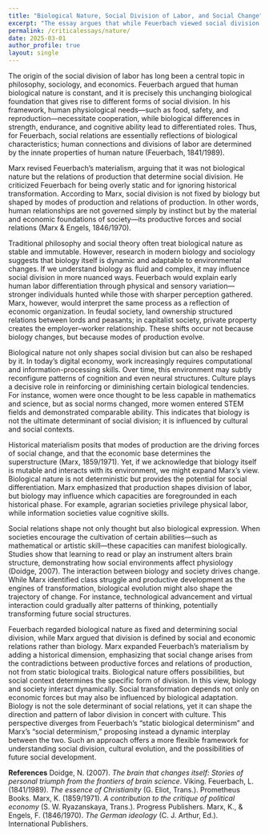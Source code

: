```yaml
---
title: "Biological Nature, Social Division of Labor, and Social Change"
excerpt: "The essay argues that while Feuerbach viewed social division as determined by fixed human biology and Marx attributed it to changing modes of production, a more nuanced perspective sees biology and society as dynamically interacting forces that co-evolve to shape labor, culture, and social transformation."
permalink: /criticalessays/nature/
date: 2025-03-01
author_profile: true
layout: single
---
```


The origin of the social division of labor has long been a central topic in philosophy, sociology, and economics. Feuerbach argued that human biological nature is constant, and it is precisely this unchanging biological foundation that gives rise to different forms of social division. In his framework, human physiological needs—such as food, safety, and reproduction—necessitate cooperation, while biological differences in strength, endurance, and cognitive ability lead to differentiated roles. Thus, for Feuerbach, social relations are essentially reflections of biological characteristics; human connections and divisions of labor are determined by the innate properties of human nature (Feuerbach, 1841/1989).

Marx revised Feuerbach’s materialism, arguing that it was not biological nature but the relations of production that determine social division. He criticized Feuerbach for being overly static and for ignoring historical transformation. According to Marx, social division is not fixed by biology but shaped by modes of production and relations of production. In other words, human relationships are not governed simply by instinct but by the material and economic foundations of society—its productive forces and social relations (Marx & Engels, 1846/1970).

Traditional philosophy and social theory often treat biological nature as stable and immutable. However, research in modern biology and sociology suggests that biology itself is dynamic and adaptable to environmental changes. If we understand biology as fluid and complex, it may influence social division in more nuanced ways. Feuerbach would explain early human labor differentiation through physical and sensory variation—stronger individuals hunted while those with sharper perception gathered. Marx, however, would interpret the same process as a reflection of economic organization. In feudal society, land ownership structured relations between lords and peasants; in capitalist society, private property creates the employer–worker relationship. These shifts occur not because biology changes, but because modes of production evolve.

Biological nature not only shapes social division but can also be reshaped by it. In today’s digital economy, work increasingly requires computational and information-processing skills. Over time, this environment may subtly reconfigure patterns of cognition and even neural structures. Culture plays a decisive role in reinforcing or diminishing certain biological tendencies. For instance, women were once thought to be less capable in mathematics and science, but as social norms changed, more women entered STEM fields and demonstrated comparable ability. This indicates that biology is not the ultimate determinant of social division; it is influenced by cultural and social contexts.

Historical materialism posits that modes of production are the driving forces of social change, and that the economic base determines the superstructure (Marx, 1859/1971). Yet, if we acknowledge that biology itself is mutable and interacts with its environment, we might expand Marx’s view. Biological nature is not deterministic but provides the potential for social differentiation. Marx emphasized that production shapes division of labor, but biology may influence which capacities are foregrounded in each historical phase. For example, agrarian societies privilege physical labor, while information societies value cognitive skills.

Social relations shape not only thought but also biological expression. When societies encourage the cultivation of certain abilities—such as mathematical or artistic skill—these capacities can manifest biologically. Studies show that learning to read or play an instrument alters brain structure, demonstrating how social environments affect physiology (Doidge, 2007). The interaction between biology and society drives change. While Marx identified class struggle and productive development as the engines of transformation, biological evolution might also shape the trajectory of change. For instance, technological advancement and virtual interaction could gradually alter patterns of thinking, potentially transforming future social structures.

Feuerbach regarded biological nature as fixed and determining social division, while Marx argued that division is defined by social and economic relations rather than biology. Marx expanded Feuerbach’s materialism by adding a historical dimension, emphasizing that social change arises from the contradictions between productive forces and relations of production, not from static biological traits. Biological nature offers possibilities, but social context determines the specific form of division. In this view, biology and society interact dynamically. Social transformation depends not only on economic forces but may also be influenced by biological adaptation. Biology is not the sole determinant of social relations, yet it can shape the direction and pattern of labor division in concert with culture. This perspective diverges from Feuerbach’s “static biological determinism” and Marx’s “social determinism,” proposing instead a dynamic interplay between the two. Such an approach offers a more flexible framework for understanding social division, cultural evolution, and the possibilities of future social development.


**References**
Doidge, N. (2007). _The brain that changes itself: Stories of personal triumph from the frontiers of brain science_. Viking.
Feuerbach, L. (1841/1989). _The essence of Christianity_ (G. Eliot, Trans.). Prometheus Books.
Marx, K. (1859/1971). _A contribution to the critique of political economy_ (S. W. Ryazanskaya, Trans.). Progress Publishers.
Marx, K., & Engels, F. (1846/1970). _The German ideology_ (C. J. Arthur, Ed.). International Publishers.
